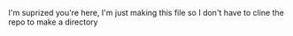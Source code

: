 I'm suprized you're here, I'm just making this file so I don't have to cline the repo to make a directory
